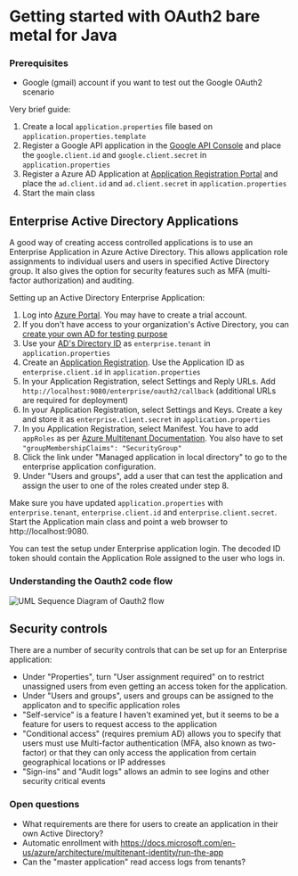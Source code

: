 # Getting started with OAuth2 bare metal for Java

### Prerequisites

* Google (gmail) account if you want to test out the Google OAuth2 scenario

Very brief guide:

1. Create a local `application.properties` file based on `application.properties.template`
2. Register a Google API application in the
   [Google API Console](https://console.cloud.google.com/apis/credentials)
   and place the `google.client.id` and `google.client.secret` in `application.properties`
3. Register a Azure AD Application at
   [Application Registration Portal](https://apps.dev.microsoft.com/)
   and place the `ad.client.id` and `ad.client.secret` in `application.properties`
4. Start the main class

## Enterprise Active Directory Applications

A good way of creating access controlled applications is to use an Enterprise
Application in Azure Active Directory. This allows application role assignments
to individual users and users in specified Active Directory group. It also
gives the option for security features such as MFA (multi-factor authorization)
and auditing.

Setting up an Active Directory Enterprise Application:

1. Log into [Azure Portal](https://portal.azure.com). You may have to create a trial account.
2. If you don't have access to your organization's Active Directory, you
   can [create your own AD for testing purpose](https://portal.azure.com/#create/Microsoft.AzureActiveDirectory)
3. Use your [AD's Directory ID](https://portal.azure.com/#blade/Microsoft_AAD_IAM/ActiveDirectoryMenuBlade/Properties)
   as `enterprise.tenant` in `application.properties`
4. Create an [Application Registration](https://portal.azure.com/#blade/Microsoft_AAD_IAM/ActiveDirectoryMenuBlade/RegisteredApps).
   Use the Application ID as `enterprise.client.id` in `application.properties`
5. In your Application Registration, select Settings and Reply URLs. Add
   `http://localhost:9080/enterprise/oauth2/callback` (additional URLs are required for deployment)
6. In your Application Registration, select Settings and Keys. Create a
   key and store it as `enterprise.client.secret` in `application.properties`
7. In you Application Registration, select Manifest. You have to add `appRoles` as
   per [Azure Multitenant Documentation](https://docs.microsoft.com/en-us/azure/architecture/multitenant-identity/app-roles).
   You also have to set `"groupMembershipClaims": "SecurityGroup"`
8. Click the link under "Managed application in local directory" to go to the
   enterprise application configuration.
9. Under "Users and groups", add a user that can test the application and 
   assign the user to one of the roles created under step 8.

Make sure you have updated `application.properties` with `enterprise.tenant`,
`enterprise.client.id` and `enterprise.client.secret`. Start the Application
main class and point a web browser to http://localhost:9080.

You can test the setup under Enterprise application login. The decoded
ID token should contain the Application Role assigned to the user who
logs in.

### Understanding the Oauth2 code flow

![UML Sequence Diagram of Oauth2 flow](http://www.plantuml.com/plantuml/proxy?src=https://github.com/jhannes-playpen/java-oauth-metal/master/doc/oauth2-sequence.puml)


## Security controls

There are a number of security controls that can be set up for an Enterprise application:

* Under "Properties", turn "User assignment required" on to restrict unassigned users
  from even getting an access token for the application.
* Under "Users and groups", users and groups can be assigned to the applicaton and
  to specific application roles
* "Self-service" is a feature I haven't examined yet, but it seems to be a feature
  for users to request access to the application
* "Conditional access" (requires premium AD) allows you to specify that users must use
  Multi-factor authentication (MFA, also known as two-factor) or that they can
  only access the application from certain geographical locations or IP addresses
* "Sign-ins" and "Audit logs" allows an admin to see logins and other security critical
  events


### Open questions

* What requirements are there for users to create an application in their own Active Directory?
* Automatic enrollment with https://docs.microsoft.com/en-us/azure/architecture/multitenant-identity/run-the-app
* Can the "master application" read access logs from tenants?
